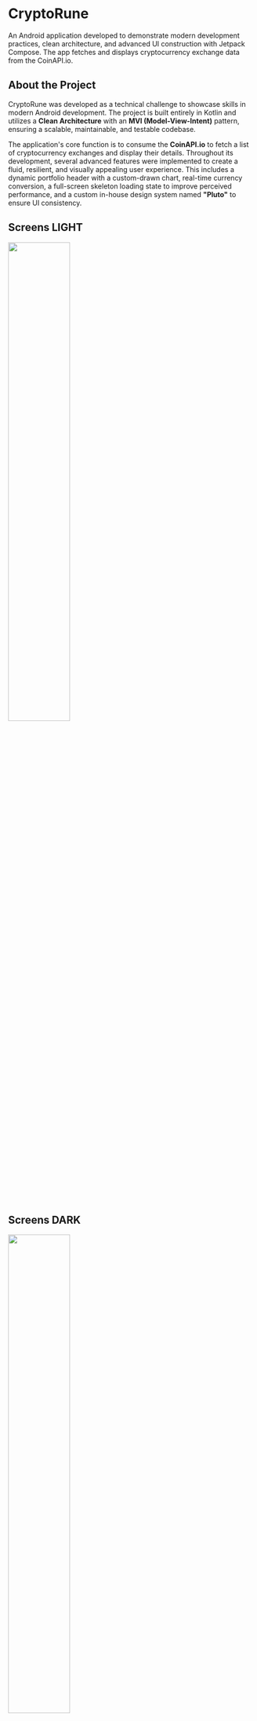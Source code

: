 # CryptoRune

An Android application developed to demonstrate modern development practices, clean architecture, and advanced UI construction with Jetpack Compose. The app fetches and displays cryptocurrency exchange data from the CoinAPI.io.

## About the Project

CryptoRune was developed as a technical challenge to showcase skills in modern Android development. The project is built entirely in Kotlin and utilizes a **Clean Architecture** with an **MVI (Model-View-Intent)** pattern, ensuring a scalable, maintainable, and testable codebase.

The application's core function is to consume the **CoinAPI.io** to fetch a list of cryptocurrency exchanges and display their details. Throughout its development, several advanced features were implemented to create a fluid, resilient, and visually appealing user experience. This includes a dynamic portfolio header with a custom-drawn chart, real-time currency conversion, a full-screen skeleton loading state to improve perceived performance, and a custom in-house design system named **"Pluto"** to ensure UI consistency.

## Screens LIGHT

<img src="https://github.com/user-attachments/assets/cd066322-7c10-4bbf-be11-e8c2d5332953" width="50%">

## Screens DARK

<img src= "https://github.com/user-attachments/assets/76fd6871-f4a4-4461-bfea-b2692a954d69" width="50%">

## Features

### Core Requirements
-   **List Screen**: Displays a list of exchanges with their name, ID, and 24-hour trading volume in USD.
-   **Detail Screen**: Shows detailed information for a selected exchange, including historical data.
-   **Robust Error Handling**: Gracefully handles specific HTTP errors (400, 401, 403, 429, 550), generic errors, and network connectivity issues.

### Enhanced Features Implemented
-   **Dynamic Portfolio Header**: The main screen features a summary card with a custom-drawn sparkline chart, showcasing a portfolio overview.
-   **Real-time Currency Conversion**: Users can select their preferred currency (USD, BRL, EUR, etc.), and portfolio values update accordingly by fetching real-time conversion rates.
-   **Historical Data Chart**: The details screen includes a chart visualizing historical volume data for the selected exchange.
-   **Modern Skeleton Loading UI**: A custom, full-screen skeleton loader that mimics the final layout, providing a seamless transition from loading to content.
-   **Advanced UI Components**: Modern, animated, and interactive UI components built with Jetpack Compose.

## Architecture

This project is built upon the principles of **Clean Architecture**, separating concerns into three primary layers: Data, Domain, and Presentation.

-   **Data Layer**: Responsible for fetching data from remote (Retrofit/CoinAPI) and local sources.
-   **Domain Layer**: Contains the core business logic, executed through `UseCases`.
-   **Presentation Layer**: Implements an **MVI (Model-View-Intent)** pattern using Jetpack Compose for the UI and a `ViewModel` to manage state and handle user intents.

## Technologies Used

-   **Language**: [Kotlin](https://kotlinlang.org/)
-   **UI Toolkit**: [Jetpack Compose](https://developer.android.com/jetpack/compose)
-   **Architecture**:
    -   [Clean Architecture](https://blog.cleancoder.com/uncle-bob/2012/08/13/the-clean-architecture.html)
    -   MVI (Model-View-Intent) Pattern
    -   Modularization
-   **Dependency Injection**: [Koin](https://insert-koin.io/)
-   **Networking**:
    -   [Retrofit](https://square.github.io/retrofit/) for REST API communication.
    -   [OkHttp](https://square.github.io/okhttp/) as the HTTP client.
    -   [Kotlinx.serialization](https://github.com/Kotlin/kotlinx.serialization) for JSON parsing.
-   **Asynchronous Programming**: [Kotlin Coroutines](https://kotlinlang.org/docs/coroutines-overview.html)
-   **Design System**: Includes an in-house design system named **Pluto** (located in the `libraries/design` module) to centralize UI components and ensure a consistent UX.

## Getting Started

### API Credentials

To run the app, you need an API key from [CoinAPI.io](https://www.coinapi.io/). This project uses a secure properties pattern to manage the API key.

1.  **Get a Free API Key**: Visit [CoinAPI.io](https://www.coinapi.io/get-free-api-key?product_id=market-data-api) to get your free key.

2.  **Create `local.properties` file**:
    -   In the root directory of the project, create a file named `local.properties`.
    -   Add your CoinAPI key to this file.

    Example `local.properties`:
    ```properties
    API_KEY="YOUR-API-KEY-HERE"
    ```

### Important Notes
-   **Security**: The `local.properties` file is included in the project's `.gitignore` to prevent your secret keys from being committed to version control. **Never commit your API keys.**

### How to Run

1.  Clone the repository to your local machine.
2.  Set up your API key as described above.
3.  Open the project in Android Studio and run the app.

### Development Environment

-   Android Studio | Meerkat Feature Drop | 2024.3.2 Patch 1
-   Java JDK 17

## Credits

This project was developed based on the challenge requirements provided by [Mercado Bitcoin](https://github.com/mercadobitcoin/querosermb).
